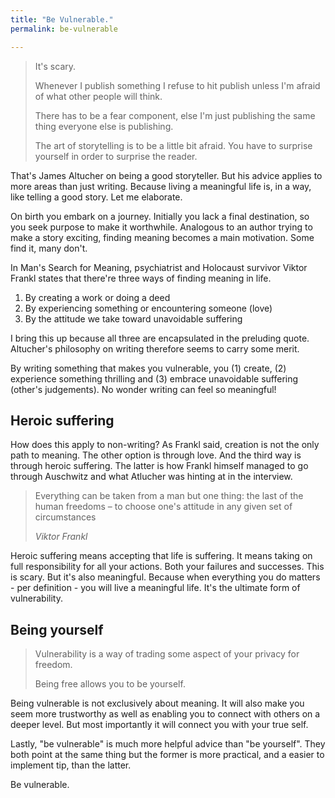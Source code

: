 ```yaml
---
title: "Be Vulnerable."
permalink: be-vulnerable

---
```

> It's scary.
> 
> Whenever I publish something I refuse to hit publish unless I'm afraid of what other people will think.
> 
> There has to be a fear component, else I'm just publishing the same thing everyone else is publishing.
> 
> The art of storytelling is to be a little bit afraid. You have to surprise yourself in order to surprise the reader.

That's James Altucher on being a good storyteller. But his advice applies to more areas than just writing. Because living a meaningful life is, in a way, like telling a good story. Let me elaborate.

On birth you embark on a journey. Initially you lack a final destination, so you seek purpose to make it worthwhile. Analogous to an author trying to make a story exciting, finding meaning becomes a main motivation. Some find it, many don't.

In Man's Search for Meaning, psychiatrist and Holocaust survivor Viktor Frankl states that there're three ways of finding meaning in life.

1. By creating a work or doing a deed
2. By experiencing something or encountering someone (love)
3. By the attitude we take toward unavoidable suffering

I bring this up because all three are encapsulated in the preluding quote. Altucher's philosophy on writing therefore seems to carry some merit.

By writing something that makes you vulnerable, you (1) create, (2) experience something thrilling and (3) embrace unavoidable suffering (other's judgements). No wonder writing can feel so meaningful!

## Heroic suffering

How does this apply to non-writing? As Frankl said, creation is not the only path to meaning. The other option is through love. And the third way is through heroic suffering. The latter is how Frankl himself managed to go through Auschwitz and what Atlucher was hinting at in the interview.

> Everything can be taken from a man but one thing: the last of the human freedoms – to choose one's attitude in any given set of circumstances
> 
> <cite>Viktor Frankl</cite>

Heroic suffering means accepting that life is suffering. It means taking on full responsibility for all your actions. Both your failures and successes. This is scary. But it's also meaningful. Because when everything you do matters - per definition - you will live a meaningful life. It's the ultimate form of vulnerability.

## Being yourself

> Vulnerability is a way of trading some aspect of your privacy for freedom.
> 
> Being free allows you to be yourself.

Being vulnerable is not exclusively about meaning. It will also make you seem more trustworthy as well as enabling you to connect with others on a deeper level. But most importantly it will connect you with your true self.

Lastly, "be vulnerable" is much more helpful advice than "be yourself". They both point at the same thing but the former is more practical, and a easier to implement tip, than the latter.

Be vulnerable.
